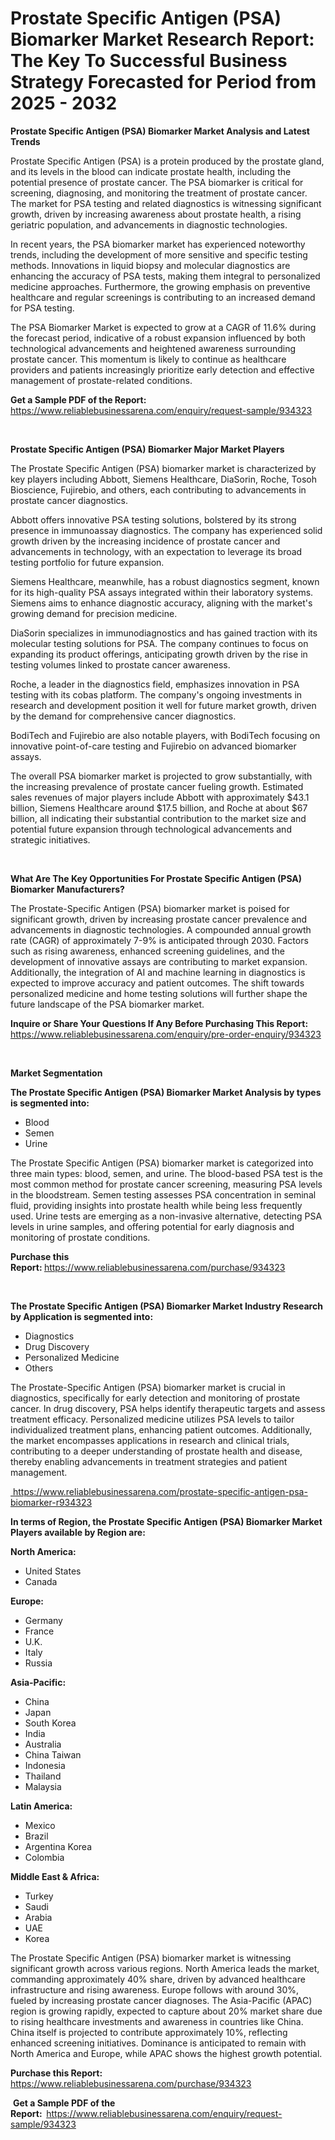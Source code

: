 <p><h1>Prostate Specific Antigen (PSA) Biomarker Market Research Report: The Key To Successful Business Strategy Forecasted for Period from 2025 - 2032</h1></p><p><strong>Prostate Specific Antigen (PSA) Biomarker Market Analysis and Latest Trends</strong></p>
<p><p>Prostate Specific Antigen (PSA) is a protein produced by the prostate gland, and its levels in the blood can indicate prostate health, including the potential presence of prostate cancer. The PSA biomarker is critical for screening, diagnosing, and monitoring the treatment of prostate cancer. The market for PSA testing and related diagnostics is witnessing significant growth, driven by increasing awareness about prostate health, a rising geriatric population, and advancements in diagnostic technologies.</p><p>In recent years, the PSA biomarker market has experienced noteworthy trends, including the development of more sensitive and specific testing methods. Innovations in liquid biopsy and molecular diagnostics are enhancing the accuracy of PSA tests, making them integral to personalized medicine approaches. Furthermore, the growing emphasis on preventive healthcare and regular screenings is contributing to an increased demand for PSA testing.</p><p>The PSA Biomarker Market is expected to grow at a CAGR of 11.6% during the forecast period, indicative of a robust expansion influenced by both technological advancements and heightened awareness surrounding prostate cancer. This momentum is likely to continue as healthcare providers and patients increasingly prioritize early detection and effective management of prostate-related conditions.</p></p>
<p><strong>Get a Sample PDF of the Report:&nbsp;</strong> <a href="https://www.reliablebusinessarena.com/enquiry/request-sample/934323?utm_campaign=3314&utm_medium=2&utm_source=Github&utm_content=ia&utm_term=13042025&utm_id=prostate-specific-antigen-psa-biomarker">https://www.reliablebusinessarena.com/enquiry/request-sample/934323</a></p>
<p>&nbsp;</p>
<p><strong>Prostate Specific Antigen (PSA) Biomarker Major Market Players</strong></p>
<p><p>The Prostate Specific Antigen (PSA) biomarker market is characterized by key players including Abbott, Siemens Healthcare, DiaSorin, Roche, Tosoh Bioscience, Fujirebio, and others, each contributing to advancements in prostate cancer diagnostics.</p><p>Abbott offers innovative PSA testing solutions, bolstered by its strong presence in immunoassay diagnostics. The company has experienced solid growth driven by the increasing incidence of prostate cancer and advancements in technology, with an expectation to leverage its broad testing portfolio for future expansion.</p><p>Siemens Healthcare, meanwhile, has a robust diagnostics segment, known for its high-quality PSA assays integrated within their laboratory systems. Siemens aims to enhance diagnostic accuracy, aligning with the market's growing demand for precision medicine.</p><p>DiaSorin specializes in immunodiagnostics and has gained traction with its molecular testing solutions for PSA. The company continues to focus on expanding its product offerings, anticipating growth driven by the rise in testing volumes linked to prostate cancer awareness.</p><p>Roche, a leader in the diagnostics field, emphasizes innovation in PSA testing with its cobas platform. The company's ongoing investments in research and development position it well for future market growth, driven by the demand for comprehensive cancer diagnostics.</p><p>BodiTech and Fujirebio are also notable players, with BodiTech focusing on innovative point-of-care testing and Fujirebio on advanced biomarker assays.</p><p>The overall PSA biomarker market is projected to grow substantially, with the increasing prevalence of prostate cancer fueling growth. Estimated sales revenues of major players include Abbott with approximately $43.1 billion, Siemens Healthcare around $17.5 billion, and Roche at about $67 billion, all indicating their substantial contribution to the market size and potential future expansion through technological advancements and strategic initiatives.</p></p>
<p>&nbsp;</p>
<p><strong>What Are The Key Opportunities For Prostate Specific Antigen (PSA) Biomarker Manufacturers?</strong></p>
<p><p>The Prostate-Specific Antigen (PSA) biomarker market is poised for significant growth, driven by increasing prostate cancer prevalence and advancements in diagnostic technologies. A compounded annual growth rate (CAGR) of approximately 7-9% is anticipated through 2030. Factors such as rising awareness, enhanced screening guidelines, and the development of innovative assays are contributing to market expansion. Additionally, the integration of AI and machine learning in diagnostics is expected to improve accuracy and patient outcomes. The shift towards personalized medicine and home testing solutions will further shape the future landscape of the PSA biomarker market.</p></p>
<p><strong>Inquire or Share Your Questions If Any Before Purchasing This Report:</strong> <a href="https://www.reliablebusinessarena.com/enquiry/pre-order-enquiry/934323?utm_campaign=3314&utm_medium=2&utm_source=Github&utm_content=ia&utm_term=13042025&utm_id=prostate-specific-antigen-psa-biomarker">https://www.reliablebusinessarena.com/enquiry/pre-order-enquiry/934323</a></p>
<p>&nbsp;</p>
<p><strong>Market Segmentation</strong></p>
<p><strong>The Prostate Specific Antigen (PSA) Biomarker Market Analysis by types is segmented into:</strong></p>
<p><ul><li>Blood</li><li>Semen</li><li>Urine</li></ul></p>
<p><p>The Prostate Specific Antigen (PSA) biomarker market is categorized into three main types: blood, semen, and urine. The blood-based PSA test is the most common method for prostate cancer screening, measuring PSA levels in the bloodstream. Semen testing assesses PSA concentration in seminal fluid, providing insights into prostate health while being less frequently used. Urine tests are emerging as a non-invasive alternative, detecting PSA levels in urine samples, and offering potential for early diagnosis and monitoring of prostate conditions.</p></p>
<p><strong>Purchase this Report:&nbsp;</strong><a href="https://www.reliablebusinessarena.com/purchase/934323?utm_campaign=3314&utm_medium=2&utm_source=Github&utm_content=ia&utm_term=13042025&utm_id=prostate-specific-antigen-psa-biomarker">https://www.reliablebusinessarena.com/purchase/934323</a></p>
<p>&nbsp;</p>
<p><strong>The Prostate Specific Antigen (PSA) Biomarker Market Industry Research by Application is segmented into:</strong></p>
<p><ul><li>Diagnostics</li><li>Drug Discovery</li><li>Personalized Medicine</li><li>Others</li></ul></p>
<p><p>The Prostate-Specific Antigen (PSA) biomarker market is crucial in diagnostics, specifically for early detection and monitoring of prostate cancer. In drug discovery, PSA helps identify therapeutic targets and assess treatment efficacy. Personalized medicine utilizes PSA levels to tailor individualized treatment plans, enhancing patient outcomes. Additionally, the market encompasses applications in research and clinical trials, contributing to a deeper understanding of prostate health and disease, thereby enabling advancements in treatment strategies and patient management.</p></p>
<p><a href="https://www.reliablebusinessarena.com/prostate-specific-antigen-psa-biomarker-r934323?utm_campaign=3314&utm_medium=2&utm_source=Github&utm_content=ia&utm_term=13042025&utm_id=prostate-specific-antigen-psa-biomarker">&nbsp;https://www.reliablebusinessarena.com/prostate-specific-antigen-psa-biomarker-r934323</a></p>
<p><strong>In terms of Region, the Prostate Specific Antigen (PSA) Biomarker Market Players available by Region are:</strong></p>
<p>
    <p> <strong> North America: </strong>
        <ul>
            <li>United States</li>
            <li>Canada</li>
        </ul>
        </p> 
    <p> <strong> Europe: </strong>
        <ul>
            <li>Germany</li>
            <li>France</li>
            <li>U.K.</li>
            <li>Italy</li>
            <li>Russia</li>
        </ul>
        </p> 
    <p> <strong> Asia-Pacific: </strong>
        <ul>
            <li>China</li>
            <li>Japan</li>
            <li>South Korea</li>
            <li>India</li>
            <li>Australia</li>
            <li>China Taiwan</li>
            <li>Indonesia</li>
            <li>Thailand</li>
            <li>Malaysia</li>
        </ul>
        </p> 
    <p> <strong> Latin America: </strong>
        <ul>
            <li>Mexico</li>
            <li>Brazil</li>
            <li>Argentina Korea</li>
            <li>Colombia</li>
        </ul>
        </p> 
    <p> <strong> Middle East & Africa: </strong>
        <ul>
            <li>Turkey</li>
            <li>Saudi</li>
            <li>Arabia</li>
            <li>UAE</li>
            <li>Korea</li>
        </ul>
    </p>
    </p>
<p><p>The Prostate Specific Antigen (PSA) biomarker market is witnessing significant growth across various regions. North America leads the market, commanding approximately 40% share, driven by advanced healthcare infrastructure and rising awareness. Europe follows with around 30%, fueled by increasing prostate cancer diagnoses. The Asia-Pacific (APAC) region is growing rapidly, expected to capture about 20% market share due to rising healthcare investments and awareness in countries like China. China itself is projected to contribute approximately 10%, reflecting enhanced screening initiatives. Dominance is anticipated to remain with North America and Europe, while APAC shows the highest growth potential.</p></p>
<p><strong>Purchase this Report: </strong><a href="https://www.reliablebusinessarena.com/purchase/934323?utm_campaign=3314&utm_medium=2&utm_source=Github&utm_content=ia&utm_term=13042025&utm_id=prostate-specific-antigen-psa-biomarker">https://www.reliablebusinessarena.com/purchase/934323</a></p>
<p>&nbsp;<strong>Get a Sample PDF of the Report:&nbsp;&nbsp;</strong><a href="https://www.reliablebusinessarena.com/enquiry/request-sample/934323?utm_campaign=3314&utm_medium=2&utm_source=Github&utm_content=ia&utm_term=13042025&utm_id=prostate-specific-antigen-psa-biomarker">https://www.reliablebusinessarena.com/enquiry/request-sample/934323</a></p>
<p><strong></strong></p>
<p><p></p><p></p><p></p></p>